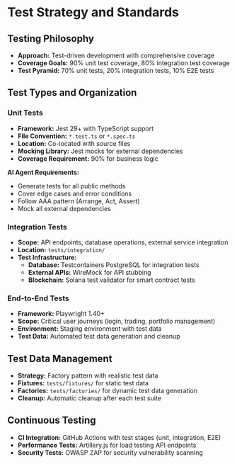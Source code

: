 # Test Strategy and Standards

## Testing Philosophy

- **Approach:** Test-driven development with comprehensive coverage
- **Coverage Goals:** 90% unit test coverage, 80% integration test coverage
- **Test Pyramid:** 70% unit tests, 20% integration tests, 10% E2E tests

## Test Types and Organization

### Unit Tests

- **Framework:** Jest 29+ with TypeScript support
- **File Convention:** `*.test.ts` or `*.spec.ts`
- **Location:** Co-located with source files
- **Mocking Library:** Jest mocks for external dependencies
- **Coverage Requirement:** 90% for business logic

**AI Agent Requirements:**
- Generate tests for all public methods
- Cover edge cases and error conditions
- Follow AAA pattern (Arrange, Act, Assert)
- Mock all external dependencies

### Integration Tests

- **Scope:** API endpoints, database operations, external service integration
- **Location:** `tests/integration/`
- **Test Infrastructure:**
  - **Database:** Testcontainers PostgreSQL for integration tests
  - **External APIs:** WireMock for API stubbing
  - **Blockchain:** Solana test validator for smart contract tests

### End-to-End Tests

- **Framework:** Playwright 1.40+
- **Scope:** Critical user journeys (login, trading, portfolio management)
- **Environment:** Staging environment with test data
- **Test Data:** Automated test data generation and cleanup

## Test Data Management

- **Strategy:** Factory pattern with realistic test data
- **Fixtures:** `tests/fixtures/` for static test data
- **Factories:** `tests/factories/` for dynamic test data generation
- **Cleanup:** Automatic cleanup after each test suite

## Continuous Testing

- **CI Integration:** GitHub Actions with test stages (unit, integration, E2E)
- **Performance Tests:** Artillery.js for load testing API endpoints
- **Security Tests:** OWASP ZAP for security vulnerability scanning
